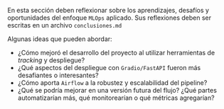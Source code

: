 En esta sección deben reflexionar sobre los aprendizajes, desafíos y oportunidades del enfoque `MLOps` aplicado. Sus reflexiones deben ser escritas en un archivo `conclusiones.md`

Algunas ideas que pueden abordar:
- ¿Cómo mejoró el desarrollo del proyecto al utilizar herramientas de *tracking* y despliegue?
- ¿Qué aspectos del despliegue con `Gradio/FastAPI` fueron más desafiantes o interesantes?
- ¿Cómo aporta `Airflow` a la robustez y escalabilidad del pipeline?
- ¿Qué se podría mejorar en una versión futura del flujo? ¿Qué partes automatizarían más, qué monitorearían o qué métricas agregarían?
